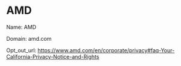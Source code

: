 # AMD

Name: AMD

Domain: amd.com

Opt_out_url: https://www.amd.com/en/corporate/privacy#faq-Your-California-Privacy-Notice-and-Rights
